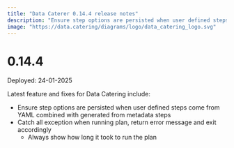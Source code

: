 ```yaml
---
title: "Data Caterer 0.14.4 release notes"
description: "Ensure step options are persisted when user defined steps come from YAML combined with generated from metadata steps, catch all exception when running plan, return error message and exit accordingly."
image: "https://data.catering/diagrams/logo/data_catering_logo.svg"
---
```


# 0.14.4

Deployed: 24-01-2025

Latest feature and fixes for Data Catering include:

- Ensure step options are persisted when user defined steps come from YAML combined with generated from metadata steps
- Catch all exception when running plan, return error message and exit accordingly
    - Always show how long it took to run the plan
